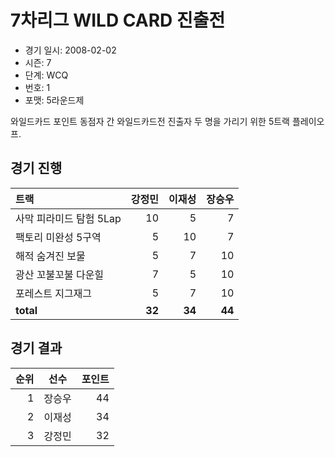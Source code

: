 # 7차리그 WILD CARD 진출전

- 경기 일시: 2008-02-02
- 시즌: 7
- 단계: WCQ
- 번호: 1
- 포맷: 5라운드제



와일드카드 포인트 동점자 간 와일드카드전 진출자 두 명을 가리기 위한 5트랙 플레이오프.

## 경기 진행

| 트랙 | 강정민 | 이재성 | 장승우 |
|:---|---:|---:|---:|
| 사막 피라미드 탐험 5Lap | 10 | 5 | 7 |
| 팩토리 미완성 5구역 | 5 | 10 | 7 |
| 해적 숨겨진 보물 | 5 | 7 | 10 |
| 광산 꼬불꼬불 다운힐 | 7 | 5 | 10 |
| 포레스트 지그재그 | 5 | 7 | 10 |
| __total__ | __32__ | __34__ | __44__ |




## 경기 결과

| 순위 | 선수 | 포인트 |
|---:|:---:|---:|
| 1 | 장승우 | 44 |
| 2 | 이재성 | 34 |
| 3 | 강정민 | 32 |


